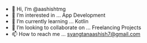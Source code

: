 - 👋 Hi, I’m @aashishtmg
- 👀 I’m interested in ... App Development
- 🌱 I’m currently learning ... Kotlin
- 💞️ I’m looking to collaborate on ... Freelancing Projects
- 📫 How to reach me ... syangtanaashish7@gmail.com

<!---
aashishtmg/aashishtmg is a ✨ special ✨ repository because its `README.md` (this file) appears on your GitHub profile.
You can click the Preview link to take a look at your changes.
--->
